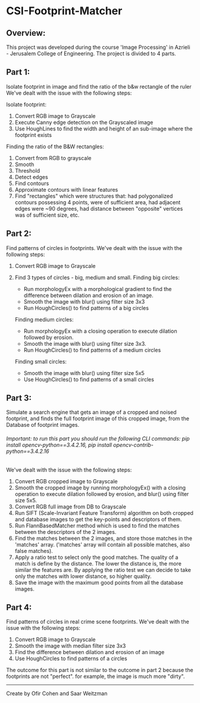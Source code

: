 # CSI-Footprint-Matcher

## Overview:
This project was developed during the course 'Image Processing' in Azrieli - Jerusalem College of Engineering.
The project is divided to 4 parts.


## Part 1:
Isolate footprint in image and find the ratio of the b&w rectangle of the ruler
We've dealt with the issue with the following steps:

Isolate footprint:
1. Convert RGB image to Grayscale
2. Execute Canny edge detection on the Grayscaled image
3. Use HoughLines to find the width and height of an sub-image where the footprint exists

Finding the ratio of the B&W rectangles:
1. Convert from RGB to grayscale
2. Smooth
3. Threshold
4. Detect edges
5. Find contours
6. Approximate contours with linear features
7. Find "rectangles" which were structures that: had polygonalized contours possessing 4 points, were of sufficient area, had adjacent edges were ~90 degrees, had distance between "opposite" vertices was of sufficient size, etc.


## Part 2:
Find patterns of circles in footprints.
We've dealt with the issue with the following steps:
1. Convert RGB image to Grayscale
2. Find 3 types of circles - big, medium and small.
    Finding big circles:
    * Run morphologyEx with a morphological gradient to find the difference between dilation and erosion of an image.
    * Smooth the image with blur() using filter size 3x3
    * Run HoughCircles() to find patterns of a big circles

    Finding medium circles:
    * Run morphologyEx with a closing operation to execute dilation followed by erosion.
    * Smooth the image with blur() using filter size 3x3.
    * Run HoughCircles() to find patterns of a medium circles

    Finding small circles:
    * Smooth the image with blur() using filter size 5x5
    * Use HoughCircles() to find patterns of a small circles


## Part 3:
Simulate a search engine that gets an image of a cropped and noised footprint, and finds the full footprint image of this cropped image, from the Database of footprint images.
###### Important: to run this part you should run the following CLI commands: pip install opencv-python==3.4.2.16, pip install opencv-contrib-python==3.4.2.16

We've dealt with the issue with the following steps:
1. Convert RGB cropped image to Grayscale
2. Smooth the cropped image by running morphologyEx() with a closing operation to execute dilation followed by erosion, and blur() using filter size 5x5. 
3. Convert RGB full image from DB to Grayscale
4. Run SIFT (Scale-Invariant Feature Transform) algorithm on both cropped and database images to get the key-points and descriptors of them.
5. Run FlannBasedMatcher method which is used to find the matches between the descriptors of the 2 images.
6. Find the matches between the 2 images, and store those matches in the 'matches' array. ('matches' array will contain all possible matches, also false matches).
7. Apply a ratio test to select only the good matches. The quality of a match is define by the distance. The lower the distance is, the more similar the features are. By applying the ratio test we can decide to take only the matches with lower distance, so higher quality.
8. Save the image with the maximum good points from all the database images.


## Part 4:
Find patterns of circles in real crime scene footprints.
We've dealt with the issue with the following steps:
1. Convert RGB image to Grayscale
2. Smooth the image with median filter size 3x3
3. Find the difference between dilation and erosion of an image
4. Use HoughCircles to find patterns of a circles

The outcome for this part is not similar to the outcome in part 2 because the footprints are not "perfect". for example, the image is much more "dirty".


---
Create by Ofir Cohen and Saar Weitzman
